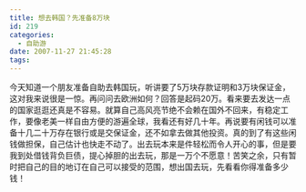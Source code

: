 ```yaml
---
title: 想去韩国？先准备8万块
id: 219
categories:
  - 自助游
date: 2007-11-27 21:45:28
tags:
---
```


今天知道一个朋友准备自助去韩国玩，听讲要了5万块存款证明和3万块保证金，这对我来说很是一惊。再问问去欧洲如何？回答是起码20万。看来要去发达一点的国家逛逛还真是不容易。就算自己高风亮节绝不会赖在国外不回来，有稳定工作，要像老美一样自由方便的游遍全球，我看还有好几十年。再说要有闲钱可以准备十几二十万存在银行或是交保证金，还不如拿去做其他投资。真的到了有这些闲钱做担保，自己估计也快走不动了。出去玩本来是件轻松而令人开心的事，但是要我到处借钱背负巨债，提心掉胆的出去玩，那是一万个不愿意！苦笑之余，只有暂时把自己的目的地订在自己可以接受的范围，想出国去玩，先看看你得准备多少钱！